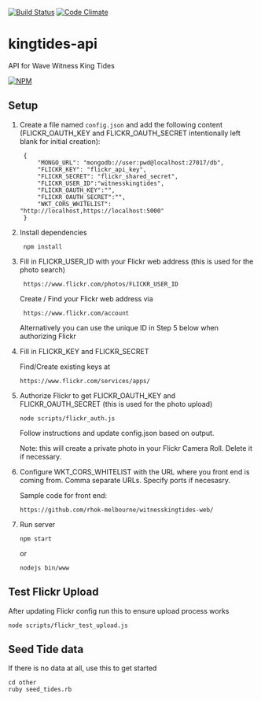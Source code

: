 [![Build Status](https://travis-ci.org/rhok-melbourne/kingtides-api.svg?branch=master)](https://travis-ci.org/rhok-melbourne/kingtides-api)
[![Code Climate](https://codeclimate.com/github/rhok-melbourne/kingtides-api.png)](https://codeclimate.com/github/rhok-melbourne/kingtides-api)

kingtides-api
=============

API for Wave Witness King Tides

[![NPM](https://nodei.co/npm/kingtides-api.png)](https://nodei.co/npm/kingtides-api/)

Setup
-----

1. Create a file named `config.json` and add the following content (FLICKR_OAUTH_KEY and FLICKR_OAUTH_SECRET intentionally left blank for initial creation):

        {
            "MONGO_URL": "mongodb://user:pwd@localhost:27017/db",
            "FLICKR_KEY": "flickr_api_key",
            "FLICKR_SECRET": "flickr_shared_secret",
            "FLICKR_USER_ID":"witnesskingtides",
            "FLICKR_OAUTH_KEY":"",
            "FLICKR_OAUTH_SECRET":"",
            "WKT_CORS_WHITELIST": "http://localhost,https://localhost:5000"
        }

2. Install dependencies

        npm install

3. Fill in FLICKR_USER_ID with your Flickr web address (this is used for the photo search)

        https://www.flickr.com/photos/FLICKR_USER_ID

   Create / Find your Flickr web address via
    
        https://www.flickr.com/account

   Alternatively you can use the unique ID in Step 5 below when authorizing Flickr

4. Fill in FLICKR_KEY and FLICKR_SECRET

   Find/Create existing keys at
   
       https://www.flickr.com/services/apps/


5. Authorize Flickr to get FLICKR_OAUTH_KEY and FLICKR_OAUTH_SECRET (this is used for the photo upload)

       node scripts/flickr_auth.js

    Follow instructions and update config.json based on output.
    
    Note: this will create a private photo in your Flickr Camera Roll. Delete it if necessary.

6. Configure WKT_CORS_WHITELIST with the URL where you front end is coming from. Comma separate URLs. Specify ports if necesasry. 
   
   Sample code for front end:

       https://github.com/rhok-melbourne/witnesskingtides-web/

7. Run server

       npm start

    or

       nodejs bin/www


Test Flickr Upload
------------------
After updating Flickr config run this to ensure upload process works

    node scripts/flickr_test_upload.js


Seed Tide data
--------------
If there is no data at all, use this to get started

    cd other
    ruby seed_tides.rb
